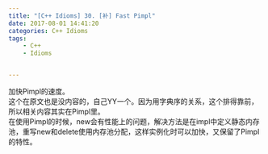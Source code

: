 ```yaml
---
title: "[C++ Idioms] 30. [补] Fast Pimpl"
date: 2017-08-01 14:41:20
categories: C++ Idioms
tags:
    - C++
    - Idioms


---
```

加快Pimpl的速度。<!--more-->  
这个在原文也是没内容的，自己YY一个。因为用字典序的关系，这个排得靠前，所以相关内容其实在Pimpl里。  
在使用Pimpl的时候，new会有性能上的问题，解决方法是在impl中定义静态内存池，重写new和delete使用内存池分配，这样实例化时可以加快，又保留了Pimpl的特性。  

